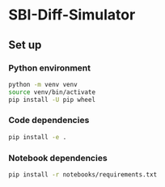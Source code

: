# SBI-Diff-Simulator

## Set up

### Python environment

```sh
python -m venv venv
source venv/bin/activate
pip install -U pip wheel
```
### Code dependencies

```sh
pip install -e .
```

### Notebook dependencies

```sh
pip install -r notebooks/requirements.txt
```
